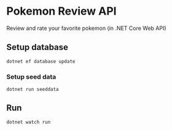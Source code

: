 # Pokemon Review API
Review and rate your favorite pokemon (in .NET Core Web API)

## Setup database
```
dotnet ef database update
```
### Setup seed data
```
dotnet run seeddata
```
## Run
```
dotnet watch run
```
